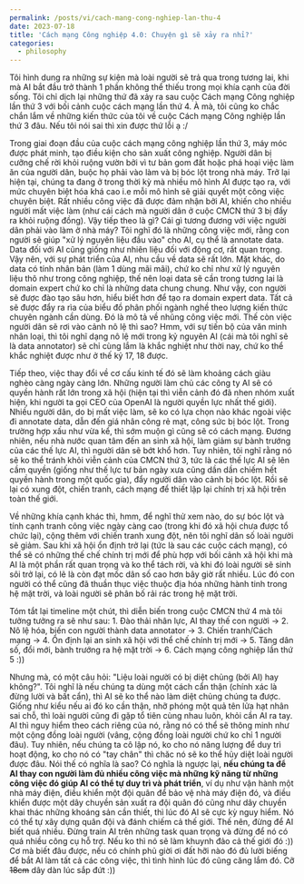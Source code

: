 ```yaml
---
permalink: /posts/vi/cach-mang-cong-nghiep-lan-thu-4
date: 2023-07-18
title: 'Cách mạng Công nghiệp 4.0: Chuyện gì sẽ xảy ra nhỉ?'
categories:
  - philosophy
---
```


Tôi hình dung ra những sự kiện mà loài người sẽ trả qua trong tương lai, khi mà AI bắt đầu trở thành 1 phần không thể thiếu trong mọi khía cạnh của đời sống. Tôi chỉ dịch lại những thứ đã xảy ra sau cuộc Cách mạng Công nghiệp lần thứ 3 với bối cảnh cuộc cách mạng lần thứ 4. À mà, tôi cũng ko chắc chắn lắm về những kiến thức của tôi về cuộc Cách mạng Công nghiệp lần thứ 3 đâu. Nếu tôi nói sai thì xin được thứ lỗi ạ :/

Trong giai đoạn đầu của cuộc cách mạng công nghiệp lần thứ 3, máy móc được phát minh, tạo điều kiện cho sản xuất công nghiệp. Người dân bị cưỡng chế rời khỏi ruộng vườn bởi vì tư bản gom đất hoặc phá hoại việc làm ăn của người dân, buộc họ phải vào làm và bị bóc lột trong nhà máy. Trở lại hiện tại, chúng ta đang ở trong thời kỳ mà nhiều mô hình AI được tạo ra, với mức chuyên biệt hóa khá cao i.e mỗi mô hình sẽ giải quyết một công việc chuyên biệt. Rất nhiều công việc đã được đảm nhận bởi AI, khiến cho nhiều người mất việc làm (như cái cách mà người dân ở cuộc CMCN thứ 3 bị đẩy ra khỏi ruộng đồng). Vậy tiếp theo là gì? Cái gì tương đương với việc người dân phải vào làm ở nhà máy? Tôi nghĩ đó là những công việc mới, rằng con người sẽ giúp "xử lý nguyên liệu đầu vào" cho AI, cụ thể là annotate data. Data đối với AI cũng giống như nhiên liệu đối với động cơ, rất quan trọng. Vậy nên, với sự phát triển của AI, nhu cầu về data sẽ rất lớn. Mặt khác, do data có tính nhân bản (làm 1 dùng mãi mãi), chứ ko chỉ như xử lý nguyên liệu thô như trong công nghiệp, thế nên loại data sẽ cần trong tương lai là domain expert chứ ko chỉ là những data chung chung. Như vậy, con người sẽ được đào tạo sâu hơn, hiểu biết hơn để tạo ra domain expert data. Tất cả sẽ được đẩy ra rìa của biểu đồ phân phối ngành nghề theo lượng kiến thức chuyên ngành cần dùng. Đó là mô tả về nhũng công việc mới. Thế còn việc người dân sẽ rơi vào cảnh nô lệ thì sao? Hmm, với sự tiến bộ của văn minh nhân loại, thì tôi nghĩ dạng nô lệ mới trong kỷ nguyên AI (cái mà tôi nghĩ sẽ là data annotator) sẽ chỉ cùng lắm là khắc nghiệt như thời nay, chứ ko thể khắc nghiệt được như ở thế kỷ 17, 18 được.

Tiếp theo, việc thay đổi về cơ cấu kinh tế đó sẽ làm khoảng cách giàu nghèo càng ngày càng lớn. Những người làm chủ các công ty AI sẽ có quyền hành rất lớn trong xã hội (hiện tại thì viễn cảnh đó đã nhen nhóm xuất hiện, khi người ta gọi CEO của OpenAI là người quyền lực nhất thế giới). Nhiều người dân, do bị mất việc làm, sẽ ko có lựa chọn nào khác ngoài việc đi annotate data, dẫn đến giá nhân công rẻ mạt, công sức bị bóc lột. Trong trường hợp xấu như vừa kể, thì sớm muộn gì cũng sẽ có cách mạng. Đương nhiên, nếu nhà nước quan tâm đến an sinh xã hội, làm giảm sự bành trướng của các thế lực AI, thì người dân sẽ bớt khổ hơn. Tuy nhiên, tôi nghĩ rằng nó sẽ ko thể tránh khỏi viễn cảnh của CMCN thứ 3, tức là các thế lực AI sẽ lên cầm quyền (giống như thế lực tư bản ngày xưa cũng dần dần chiếm hết quyền hành trong một quốc gia), đẩy người dân vào cảnh bị bóc lột. Rồi sẽ lại có xung đột, chiến tranh, cách mạng để thiết lập lại chính trị xã hội trên toàn thế giới.

Về những khía cạnh khác thì, hmm, để nghĩ thử xem nào, do sự bóc lột và tính cạnh tranh công việc ngày càng cao (trong khi đó xã hội chưa được tổ chức lại), cộng thêm với chiến tranh xung đột, nên tôi nghĩ dân số loài người sẽ giảm. Sau khi xã hội ổn định trở lại (tức là sau các cuộc cách mạng), có thể sẽ có những thế chế chính trị mới để phù hợp với bối cảnh xã hội khi mà AI là một phần rất quan trọng và ko thể tách rời, và khi đó loài người sẽ sinh sôi trở lại, có lẽ là còn đạt mốc dân số cao hơn bây giờ rất nhiều. Lúc đó con người có thể cũng đã thuần thục việc thuộc địa hóa những hành tinh trong hệ mặt trời, và loài người sẽ phân bố rải rác trong hệ mặt trời. 

Tóm tắt lại timeline một chút, thì diễn biến trong cuộc CMCN thứ 4 mà tôi tưởng tưởng ra sẽ như sau: 1. Đào thải nhân lực, AI thay thế con người -> 2. Nô lệ hóa, biến con người thành data annotator -> 3. Chiến tranh/Cách mạng -> 4. Ổn định lại an sinh xã hội với thể chế chính trị mới -> 5. Tăng dân số, đổi mới, bành trướng ra hệ mặt trời -> 6. Cách mạng công nghiệp lần thứ 5 :))

Nhưng mà, có một câu hỏi: "Liệu loài người có bị diệt chủng (bởi AI) hay không?". Tôi nghĩ là nếu chúng ta dùng một cách cẩn thận (chính xác là đừng lười và bất cẩn), thì AI sẽ ko thể nào làm diệt chủng chúng ta được. Giống như kiểu nếu ai đó ko cần thận, nhỡ phóng một quả tên lửa hạt nhân sai chỗ, thì loài người cũng đi gặp tổ tiên cùng nhau luôn, khỏi cần AI ra tay. AI thì nguy hiểm theo cách riêng của nó, rằng nó có thể sẽ thông minh như một cộng đồng loài người (vâng, cộng đồng loài người chứ ko chỉ 1 người đâu). Tuy nhiên, nếu chúng ta cô lập nó, ko cho nó năng lượng để duy trì hoạt động, ko cho nó có "tay chân" thì chăc nó sẽ ko thể hủy diệt loài người được đâu. Nói thế có nghĩa là sao? Có nghĩa là ngược lại, **nếu chúng ta để AI thay con người làm đủ nhiều công việc mà những kỹ năng từ những công việc đó giúp AI có thể tự duy trì và phát triển**, ví dụ như vận hành một nhà máy điện, điều khiển một đội quân để bảo vệ nhà máy điện đó, và điều khiển được một dây chuyền sản xuất ra đội quân đó cũng như dây chuyền khai thác những khoáng sản cần thiết, thì lúc đó AI sẽ cực kỳ nguy hiểm. Nó có thể tự xây dựng quân đội và đánh chiếm cả thế giới. Thế nên, đừng để AI biết quá nhiều. Đừng train AI trên những task quan trọng và đừng để nó có quá nhiều công cụ hỗ trợ. Nếu ko thì nó sẽ làm khuynh đảo cả thế giới đó :)) Cơ mà biết đâu được, nếu có chính phủ giời ơi đất hỡi nào đó đủ lười biếng để bắt AI làm tất cả các công việc, thì tình hình lúc đó cũng căng lắm đó. Cỡ ~~18cm~~ dây dàn lúc sắp đứt :))
